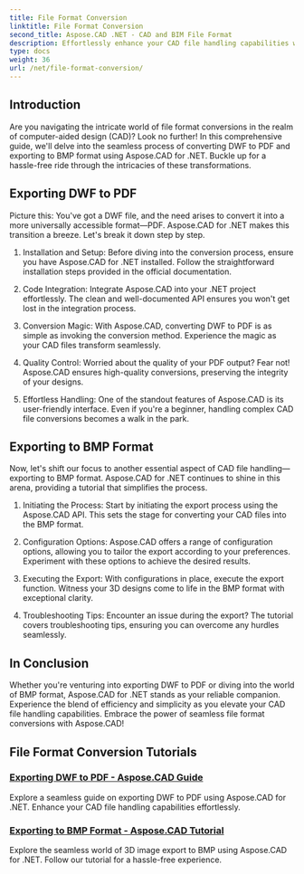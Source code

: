```yaml
---
title: File Format Conversion
linktitle: File Format Conversion
second_title: Aspose.CAD .NET - CAD and BIM File Format
description: Effortlessly enhance your CAD file handling capabilities with Aspose.CAD for .NET. Explore tutorials on exporting DWF to PDF and 3D image export to BMP format.
type: docs
weight: 36
url: /net/file-format-conversion/
---
```


## Introduction

Are you navigating the intricate world of file format conversions in the realm of computer-aided design (CAD)? Look no further! In this comprehensive guide, we'll delve into the seamless process of converting DWF to PDF and exporting to BMP format using Aspose.CAD for .NET. Buckle up for a hassle-free ride through the intricacies of these transformations.

## Exporting DWF to PDF

Picture this: You've got a DWF file, and the need arises to convert it into a more universally accessible format—PDF. Aspose.CAD for .NET makes this transition a breeze. Let's break it down step by step.

1. Installation and Setup: Before diving into the conversion process, ensure you have Aspose.CAD for .NET installed. Follow the straightforward installation steps provided in the official documentation.

2. Code Integration: Integrate Aspose.CAD into your .NET project effortlessly. The clean and well-documented API ensures you won't get lost in the integration process.

3. Conversion Magic: With Aspose.CAD, converting DWF to PDF is as simple as invoking the conversion method. Experience the magic as your CAD files transform seamlessly.

4. Quality Control: Worried about the quality of your PDF output? Fear not! Aspose.CAD ensures high-quality conversions, preserving the integrity of your designs.

5. Effortless Handling: One of the standout features of Aspose.CAD is its user-friendly interface. Even if you're a beginner, handling complex CAD file conversions becomes a walk in the park.

## Exporting to BMP Format

Now, let's shift our focus to another essential aspect of CAD file handling—exporting to BMP format. Aspose.CAD for .NET continues to shine in this arena, providing a tutorial that simplifies the process.

1. Initiating the Process: Start by initiating the export process using the Aspose.CAD API. This sets the stage for converting your CAD files into the BMP format.

2. Configuration Options: Aspose.CAD offers a range of configuration options, allowing you to tailor the export according to your preferences. Experiment with these options to achieve the desired results.

3. Executing the Export: With configurations in place, execute the export function. Witness your 3D designs come to life in the BMP format with exceptional clarity.

4. Troubleshooting Tips: Encounter an issue during the export? The tutorial covers troubleshooting tips, ensuring you can overcome any hurdles seamlessly.

## In Conclusion

Whether you're venturing into exporting DWF to PDF or diving into the world of BMP format, Aspose.CAD for .NET stands as your reliable companion. Experience the blend of efficiency and simplicity as you elevate your CAD file handling capabilities. Embrace the power of seamless file format conversions with Aspose.CAD!
## File Format Conversion Tutorials
### [Exporting DWF to PDF - Aspose.CAD Guide](./exporting-dwf-to-pdf/)
Explore a seamless guide on exporting DWF to PDF using Aspose.CAD for .NET. Enhance your CAD file handling capabilities effortlessly.
### [Exporting to BMP Format - Aspose.CAD Tutorial](./exporting-to-bmp-format/)
Explore the seamless world of 3D image export to BMP using Aspose.CAD for .NET. Follow our tutorial for a hassle-free experience.
